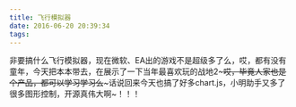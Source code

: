 ```yaml
---
title: 飞行模拟器
date: 2016-06-20 20:39:34
tags:
---
```

非要搞什么飞行模拟器，现在微软、EA出的游戏不是超级多了么，哎，都有没有童年，今天把本本带去，在展示了一下当年最喜欢玩的战地2~~~哎，毕竟人家也是个产品，都可以学习学习么~~~话说回来今天也搞了好多chart.js，小明助手又多了很多图形控制，开源真伟大啊~！！！